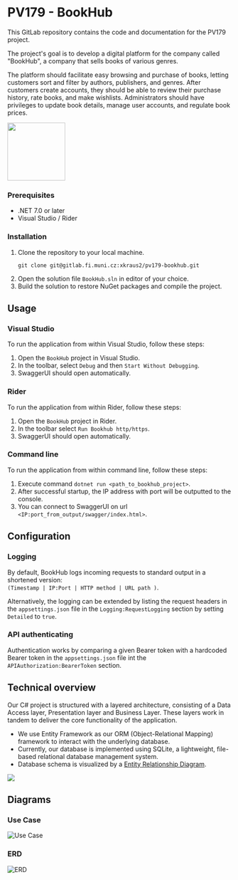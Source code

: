 ﻿# PV179 - BookHub
This GitLab repository contains the code and documentation for the PV179 project. 

The project's goal is to develop a digital platform for the company called "BookHub", a company that sells 
books of various genres. 

The platform should facilitate easy browsing and purchase of books, letting customers 
sort and filter by authors, publishers, and genres. After customers create accounts, they should be able to review 
their purchase history, rate books, and make wishlists. Administrators should have privileges to update book 
details, manage user accounts, and regulate book prices.

<img src="Resources/Images/logotype.png"  width="130" height="130">

### Prerequisites

- .NET 7.0 or later
- Visual Studio / Rider

### Installation

1. Clone the repository to your local machine.
    ```
    git clone git@gitlab.fi.muni.cz:xkraus2/pv179-bookhub.git
    ```
2. Open the solution file `BookHub.sln` in editor of your choice.
3. Build the solution to restore NuGet packages and compile the project.

## Usage

### Visual Studio

To run the application from within Visual Studio, follow these steps:

1. Open the `BookHub` project in Visual Studio.
2. In the toolbar, select `Debug` and then `Start Without Debugging`.
3. SwaggerUI should open automatically.

### Rider

To run the application from within Rider, follow these steps:

1. Open the `BookHub` project in Rider.
2. In the toolbar select `Run Bookhub http/https`.
3. SwaggerUI should open automatically.

### Command line

To run the application from within command line, follow these steps:

1. Execute command `dotnet run <path_to_bookhub_project>`.
2. After successful startup, the IP address with port will be outputted to the console.
3. You can connect to SwaggerUI on url `<IP:port_from_output/swagger/index.html>`.

## Configuration

### Logging

By default, BookHub logs incoming requests to standard output in a shortened version:\
`(Timestamp | IP:Port | HTTP method | URL path )`.

Alternatively, the logging can be extended by listing the request headers in the `appsettings.json` file 
in the `Logging:RequestLogging` section by setting `Detailed` to `true`.

### API authenticating

Authentication works by comparing a given Bearer token with a hardcoded Bearer token in the `appsettings.json` file int the 
`APIAuthorization:BearerToken` section.

## Technical overview

Our C# project is structured with a layered architecture, consisting of a Data Access layer, 
Presentation layer and Business Layer. These layers work in tandem to deliver the core functionality of the application.

- We use Entity Framework as our ORM (Object-Relational Mapping) framework to interact with the 
underlying database. 
- Currently, our database is implemented using SQLite, a lightweight, file-based relational 
database management system. 
- Database schema is visualized by a [Entity Relationship Diagram](#erd).

![](Resources/Images/technicalOverview.drawio.png)

## Diagrams

### Use Case

![Use Case](./Resources/Diagrams/UCD.png)

### ERD

![ERD](./Resources/Diagrams/ERD.png)
